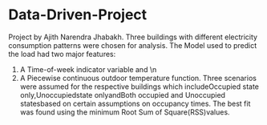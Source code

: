 Data-Driven-Project
===================
Project by Ajith Narendra Jhabakh.
Three buildings with different electricity consumption patterns were chosen for analysis.
The Model used to predict the load had two major features:
1) A Time-of-week indicator variable and \n
2) A Piecewise continuous outdoor temperature function.
Three scenarios were assumed for the respective buildings which includeOccupied state only,Unoccupiedstate onlyandBoth occupied and Unoccupied statesbased on certain assumptions on occupancy times.
The best fit was found using the minimum Root Sum of Square(RSS)values.
